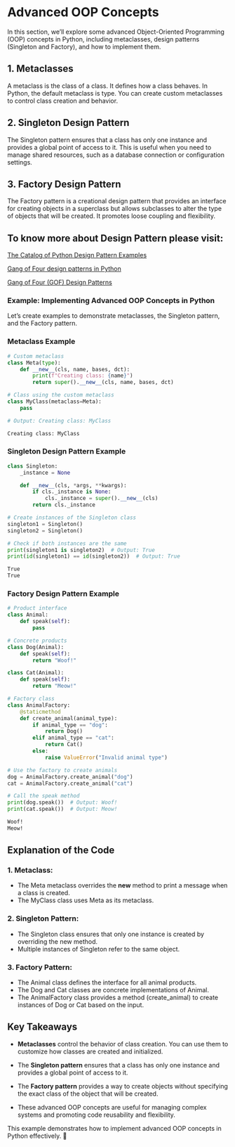 # **Advanced OOP Concepts**

In this section, we’ll explore some advanced Object-Oriented Programming (OOP) concepts in Python, including metaclasses, design patterns (Singleton and Factory), and how to implement them.

## **1. Metaclasses**
A metaclass is the class of a class. It defines how a class behaves. In Python, the default metaclass is type. You can create custom metaclasses to control class creation and behavior.

## **2. Singleton Design Pattern**
The Singleton pattern ensures that a class has only one instance and provides a global point of access to it. This is useful when you need to manage shared resources, such as a database connection or configuration settings.

## **3. Factory Design Pattern**
The Factory pattern is a creational design pattern that provides an interface for creating objects in a superclass but allows subclasses to alter the type of objects that will be created. It promotes loose coupling and flexibility.

## **To know more about Design Pattern please visit:**

[The Catalog of Python Design Pattern Examples](https://refactoring.guru/design-patterns/python)

[Gang of Four design patterns in Python](https://github.com/tuvo1106/python_design_patterns)

[Gang of Four (GOF) Design Patterns](https://www.geeksforgeeks.org/system-design/gang-of-four-gof-design-patterns/)

### **Example: Implementing Advanced OOP Concepts in Python**
Let’s create examples to demonstrate metaclasses, the Singleton pattern, and the Factory pattern.

### **Metaclass Example**

```python
# Custom metaclass
class Meta(type):
    def __new__(cls, name, bases, dct):
        print(f"Creating class: {name}")
        return super().__new__(cls, name, bases, dct)

# Class using the custom metaclass
class MyClass(metaclass=Meta):
    pass

# Output: Creating class: MyClass
```

```bash
Creating class: MyClass
```

### **Singleton Design Pattern Example**
```python
class Singleton:
    _instance = None

    def __new__(cls, *args, **kwargs):
        if cls._instance is None:
            cls._instance = super().__new__(cls)
        return cls._instance

# Create instances of the Singleton class
singleton1 = Singleton()
singleton2 = Singleton()

# Check if both instances are the same
print(singleton1 is singleton2)  # Output: True
print(id(singleton1) == id(singleton2))  # Output: True
```
```bash
True
True
```

### **Factory Design Pattern Example**

```python
# Product interface
class Animal:
    def speak(self):
        pass

# Concrete products
class Dog(Animal):
    def speak(self):
        return "Woof!"

class Cat(Animal):
    def speak(self):
        return "Meow!"

# Factory class
class AnimalFactory:
    @staticmethod
    def create_animal(animal_type):
        if animal_type == "dog":
            return Dog()
        elif animal_type == "cat":
            return Cat()
        else:
            raise ValueError("Invalid animal type")

# Use the factory to create animals
dog = AnimalFactory.create_animal("dog")
cat = AnimalFactory.create_animal("cat")

# Call the speak method
print(dog.speak())  # Output: Woof!
print(cat.speak())  # Output: Meow!
```
```bash     
Woof!
Meow!
```
## **Explanation of the Code**

### **1. Metaclass:**

* The Meta metaclass overrides the __new__ method to print a message when a class is created.
* The MyClass class uses Meta as its metaclass.

### **2. Singleton Pattern:**

* The Singleton class ensures that only one instance is created by overriding the new method.
* Multiple instances of Singleton refer to the same object.

### **3. Factory Pattern:**

* The Animal class defines the interface for all animal products.
* The Dog and Cat classes are concrete implementations of Animal.
* The AnimalFactory class provides a method (create_animal) to create instances of Dog or Cat based on the input.

## **Key Takeaways**

* **Metaclasses** control the behavior of class creation. You can use them to customize how classes are created and initialized.

* The **Singleton pattern** ensures that a class has only one instance and provides a global point of access to it.

* The **Factory pattern** provides a way to create objects without specifying the exact class of the object that will be created.

* These advanced OOP concepts are useful for managing complex systems and promoting code reusability and flexibility.

This example demonstrates how to implement advanced OOP concepts in Python effectively. 🚀